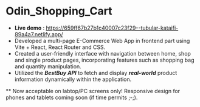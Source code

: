 # Odin_Shopping_Cart

- **Live demo** : https://659ff67b27b1c40007c23f29--tubular-kataifi-89a4a7.netlify.app/
- Developed a multi-page E-Commerce Web App in frontend part using Vite + React, React Router and CSS. 
- Created a user-friendly interface with navigation between home, shop and single product pages, incorporating features such as shopping bag and quantity manipulation.
- Utilized the **_BestBuy API_** to fetch and display **_real-world_** product information dynamically within the application.


** Now acceptable on labtop/PC screens only! Responsive design for phones and tablets coming soon (if time permits ;-;).